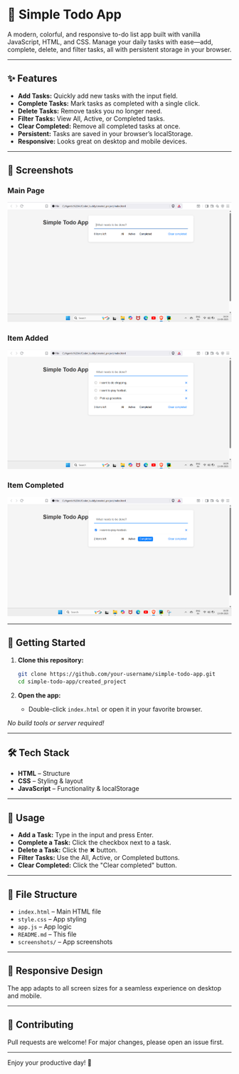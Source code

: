 # 🌈 Simple Todo App

A modern, colorful, and responsive to-do list app built with vanilla JavaScript, HTML, and CSS. Manage your daily tasks with ease—add, complete, delete, and filter tasks, all with persistent storage in your browser.

---

## ✨ Features

- **Add Tasks:** Quickly add new tasks with the input field.
- **Complete Tasks:** Mark tasks as completed with a single click.
- **Delete Tasks:** Remove tasks you no longer need.
- **Filter Tasks:** View All, Active, or Completed tasks.
- **Clear Completed:** Remove all completed tasks at once.
- **Persistent:** Tasks are saved in your browser’s localStorage.
- **Responsive:** Looks great on desktop and mobile devices.

---

## 📸 Screenshots

### Main Page
![Main Page](screenshots/Output%20home%20page%201.png)

### Item Added
![Item Added](screenshots/item%20added%202.png)

### Item Completed
![Item Completed](screenshots/item%20completed%203.png)

---

## 🚀 Getting Started

1. **Clone this repository:**
   ```bash
   git clone https://github.com/your-username/simple-todo-app.git
   cd simple-todo-app/created_project
   ```

2. **Open the app:**
   - Double-click `index.html` or open it in your favorite browser.

_No build tools or server required!_

---

## 🛠️ Tech Stack

- **HTML** – Structure
- **CSS** – Styling & layout
- **JavaScript** – Functionality & localStorage

---

## 📖 Usage

- **Add a Task:** Type in the input and press Enter.
- **Complete a Task:** Click the checkbox next to a task.
- **Delete a Task:** Click the ✖ button.
- **Filter Tasks:** Use the All, Active, or Completed buttons.
- **Clear Completed:** Click the "Clear completed" button.

---

## 📂 File Structure

- `index.html` – Main HTML file
- `style.css` – App styling
- `app.js` – App logic
- `README.md` – This file
- `screenshots/` – App screenshots

---

## 📱 Responsive Design

The app adapts to all screen sizes for a seamless experience on desktop and mobile.

---

## 🙌 Contributing

Pull requests are welcome! For major changes, please open an issue first.

---

Enjoy your productive day! 🎉
